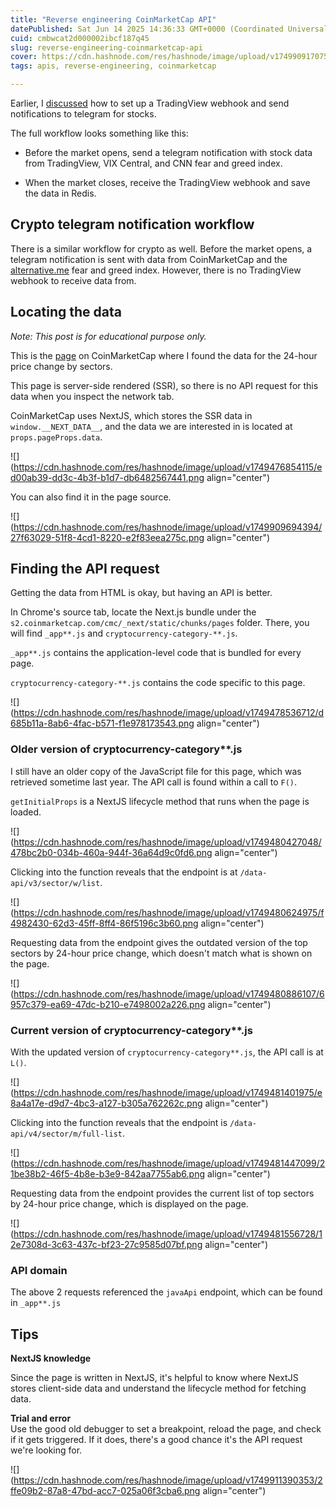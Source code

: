 ```yaml
---
title: "Reverse engineering CoinMarketCap API"
datePublished: Sat Jun 14 2025 14:36:33 GMT+0000 (Coordinated Universal Time)
cuid: cmbwcat2d000002ibcf187q45
slug: reverse-engineering-coinmarketcap-api
cover: https://cdn.hashnode.com/res/hashnode/image/upload/v1749909170755/49f31678-2c27-49da-a7c5-b501b706228c.png
tags: apis, reverse-engineering, coinmarketcap

---
```


Earlier, I [discussed](https://yaphc.com/stocks-notification-tradingview-webhook-to-telegram) how to set up a TradingView webhook and send notifications to telegram for stocks.

The full workflow looks something like this:

* Before the market opens, send a telegram notification with stock data from TradingView, VIX Central, and CNN fear and greed index.
    
* When the market closes, receive the TradingView webhook and save the data in Redis.
    

## Crypto telegram notification workflow

There is a similar workflow for crypto as well. Before the market opens, a telegram notification is sent with data from CoinMarketCap and the [alternative.me](https://alternative.me/crypto/fear-and-greed-index/) fear and greed index. However, there is no TradingView webhook to receive data from.

## Locating the data

*Note: This post is for educational purpose only.*

This is the [page](https://coinmarketcap.com/cryptocurrency-category/) on CoinMarketCap where I found the data for the 24-hour price change by sectors.

  
This page is server-side rendered (SSR), so there is no API request for this data when you inspect the network tab.

CoinMarketCap uses NextJS, which stores the SSR data in `window.__NEXT_DATA__`, and the data we are interested in is located at `props.pageProps.data`.

![](https://cdn.hashnode.com/res/hashnode/image/upload/v1749476854115/ed00ab39-dd3c-4b3f-b1d7-db6482567441.png align="center")

You can also find it in the page source.

![](https://cdn.hashnode.com/res/hashnode/image/upload/v1749909694394/27f63029-51f8-4cd1-8220-e2f83eea275c.png align="center")

## Finding the API request

Getting the data from HTML is okay, but having an API is better.

In Chrome's source tab, locate the Next.js bundle under the `s2.coinmarketcap.com/cmc/_next/static/chunks/pages` folder. There, you will find `_app**.js` and `cryptocurrency-category-**.js`.

`_app**.js` contains the application-level code that is bundled for every page.

`cryptocurrency-category-**.js` contains the code specific to this page.

![](https://cdn.hashnode.com/res/hashnode/image/upload/v1749478536712/d685b11a-8ab6-4fac-b571-f1e978173543.png align="center")

### Older version of cryptocurrency-category\*\*.js

I still have an older copy of the JavaScript file for this page, which was retrieved sometime last year. The API call is found within a call to `F()`.

`getInitialProps` is a NextJS lifecycle method that runs when the page is loaded.

![](https://cdn.hashnode.com/res/hashnode/image/upload/v1749480427048/478bc2b0-034b-460a-944f-36a64d9c0fd6.png align="center")

Clicking into the function reveals that the endpoint is at `/data-api/v3/sector/w/list`.

![](https://cdn.hashnode.com/res/hashnode/image/upload/v1749480624975/f4982430-62d3-45ff-8ff4-86f5196c3b60.png align="center")

Requesting data from the endpoint gives the outdated version of the top sectors by 24-hour price change, which doesn't match what is shown on the page.

![](https://cdn.hashnode.com/res/hashnode/image/upload/v1749480886107/6957c379-ea69-47dc-b210-e7498002a226.png align="center")

### Current version of cryptocurrency-category\*\*.js

With the updated version of `cryptocurrency-category**.js`, the API call is at `L()`.

![](https://cdn.hashnode.com/res/hashnode/image/upload/v1749481401975/e8a4a17e-d9d7-4bc3-a127-b305a762262c.png align="center")

Clicking into the function reveals that the endpoint is `/data-api/v4/sector/m/full-list`.

![](https://cdn.hashnode.com/res/hashnode/image/upload/v1749481447099/21be38b2-46f5-4b8e-b3e9-842aa7755ab6.png align="center")

Requesting data from the endpoint provides the current list of top sectors by 24-hour price change, which is displayed on the page.

![](https://cdn.hashnode.com/res/hashnode/image/upload/v1749481556728/12e7308d-3c63-437c-bf23-27c9585d07bf.png align="center")

### API domain

The above 2 requests referenced the `javaApi` endpoint, which can be found in `_app**.js`

## Tips

**NextJS knowledge**

Since the page is written in NextJS, it's helpful to know where NextJS stores client-side data and understand the lifecycle method for fetching data.

**Trial and error**  
Use the good old debugger to set a breakpoint, reload the page, and check if it gets triggered. If it does, there's a good chance it's the API request we're looking for.

![](https://cdn.hashnode.com/res/hashnode/image/upload/v1749911390353/2ffe09b2-87a8-47bd-acc7-025a06f3cba6.png align="center")